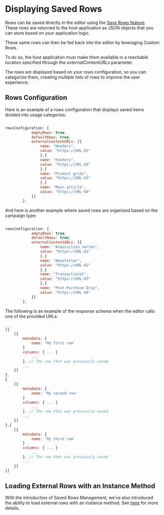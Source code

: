 # Displaying Saved Rows

Rows can be saved directly in the editor using the [Save Rows feature](../saved-rows/). These rows are returned to the host application as JSON objects that you can store based on your application logic.

These same rows can then be fed back into the editor by leveraging Custom Rows.

To do so, the host application must make them available in a reachable location specified through the _externalContentURLs_ parameter.

The rows are displayed based on your rows configuration, so you can categorize them, creating multiple lists of rows to improve the user experience.

## Rows Configuration

Here is an example of a rows configuration that displays saved items divided into usage categories:

```javascript

rowsConfiguration: {
            emptyRows: true,
            defaultRows: true,        
            externalContentURLs: [{
                name: "Headers",
                value: "https://URL-01"
                },{
                name: "Footers",
                value: "https://URL-02"
                },{
                name: "Product grids",
                value: "https://URL-03"
                },{
                name: "Main article",
                value: "https://URL-04"
            }]        
        },

```

And here is another example where saved rows are organized based on the campaign type:

```javascript

rowsConfiguration: {
            emptyRows: true,
            defaultRows: true,        
            externalContentURLs: [{
                name: "Acquisition series",
                value: "https://URL-01"
                },{
                name: "Newsletter",
                value: "https://URL-02"
                },{
                name: "Transactional",
                value: "https://URL-03"
                },{
                name: "Post-Purchase Drip",
                value: "https://URL-04"
            }]        
        },

```

The following is an example of the response schema when the editor calls one of the provided URLs:

```javascript

[{
    [{
        metadata: {
            name: 'My first row'
        }
        columns: { ... }
            ...
        }, // The row that was previously saved
        ...
    }]
},
{
    [{
        metadata: {
            name: 'My second row'
        }
        columns: { ... }
            ...
        }, // The row that was previously saved
        ...
    }]
},{
    [{
        metadata: {
            name: 'My third row'
        }
        columns: { ... }
            ...
        }, // The row that was previously saved
        ...
    }]
}]

```

## **Loading External Rows with an Instance Method**

With the introduction of Saved Rows Management, we’ve also introduced the ability to load external rows with an instance method. See [here](../saved-rows/save-rows-overview.md) for more details.
